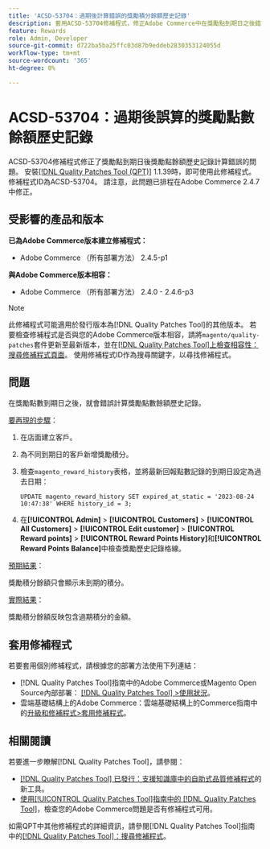 ```yaml
---
title: 'ACSD-53704：過期後計算錯誤的獎勵積分餘額歷史記錄'
description: 套用ACSD-53704修補程式，修正Adobe Commerce中在獎勵點到期日之後錯誤計算獎勵點餘額歷史記錄的問題。
feature: Rewards
role: Admin, Developer
source-git-commit: d722ba5ba25ffc03d87b9eddeb2830353124055d
workflow-type: tm+mt
source-wordcount: '365'
ht-degree: 0%

---
```


# ACSD-53704：過期後誤算的獎勵點數餘額歷史記錄

ACSD-53704修補程式修正了獎勵點到期日後獎勵點餘額歷史記錄計算錯誤的問題。 安裝[[!DNL Quality Patches Tool (QPT)]](https://experienceleague.adobe.com/en/docs/commerce-knowledge-base/kb/announcements/commerce-announcements/magento-quality-patches-released-new-tool-to-self-serve-quality-patches) 1.1.39時，即可使用此修補程式。 修補程式ID為ACSD-53704。 請注意，此問題已排程在Adobe Commerce 2.4.7中修正。

## 受影響的產品和版本

**已為Adobe Commerce版本建立修補程式：**

* Adobe Commerce （所有部署方法） 2.4.5-p1

**與Adobe Commerce版本相容：**

* Adobe Commerce （所有部署方法） 2.4.0 - 2.4.6-p3

>[!NOTE]
>
>此修補程式可能適用於發行版本為[!DNL Quality Patches Tool]的其他版本。 若要檢查修補程式是否與您的Adobe Commerce版本相容，請將`magento/quality-patches`套件更新至最新版本，並在[[!DNL Quality Patches Tool]上檢查相容性：搜尋修補程式頁面](https://experienceleague.adobe.com/tools/commerce-quality-patches/index.html)。 使用修補程式ID作為搜尋關鍵字，以尋找修補程式。

## 問題

在獎勵點數到期日之後，就會錯誤計算獎勵點數餘額歷史記錄。

<u>要再現的步驟</u>：

1. 在店面建立客戶。
1. 為不同到期日的客戶新增獎勵積分。
1. 檢查`magento_reward_history`表格，並將最新回報點數記錄的到期日設定為過去日期：

   ```
   UPDATE magento_reward_history SET expired_at_static = '2023-08-24 10:47:38' WHERE history_id = 3;
   ```

1. 在&#x200B;**[!UICONTROL Admin]** > **[!UICONTROL Customers]** > **[!UICONTROL All Customers]** > **[!UICONTROL Edit customer]** > **[!UICONTROL Reward points]** > **[!UICONTROL Reward Points History]**&#x200B;和&#x200B;**[!UICONTROL Reward Points Balance]**&#x200B;中檢查獎勵歷史記錄格線。

<u>預期結果</u>：

獎勵積分餘額只會顯示未到期的積分。

<u>實際結果</u>：

獎勵積分餘額反映包含過期積分的金額。

## 套用修補程式

若要套用個別修補程式，請根據您的部署方法使用下列連結：

* [!DNL Quality Patches Tool]指南中的Adobe Commerce或Magento Open Source內部部署： [[!DNL Quality Patches Tool] >使用狀況](https://experienceleague.adobe.com/docs/commerce-operations/tools/quality-patches-tool/usage.html)。
* 雲端基礎結構上的Adobe Commerce：雲端基礎結構上的Commerce指南中的[升級和修補程式>套用修補程式](https://experienceleague.adobe.com/docs/commerce-cloud-service/user-guide/develop/upgrade/apply-patches.html)。

## 相關閱讀

若要進一步瞭解[!DNL Quality Patches Tool]，請參閱：

* [[!DNL Quality Patches Tool] 已發行：支援知識庫中的自助式品質修補程式](https://experienceleague.adobe.com/en/docs/commerce-knowledge-base/kb/announcements/commerce-announcements/magento-quality-patches-released-new-tool-to-self-serve-quality-patches)的新工具。
* [使用[!UICONTROL Quality Patches Tool]指南中的 [!DNL Quality Patches Tool]](/help/tools/quality-patches-tool/patches-available-in-qpt/check-patch-for-magento-issue-with-magento-quality-patches.md)，檢查您的Adobe Commerce問題是否有修補程式可用。


如需QPT中其他修補程式的詳細資訊，請參閱[!DNL Quality Patches Tool]指南中的[[!DNL Quality Patches Tool]：搜尋修補程式](https://experienceleague.adobe.com/tools/commerce-quality-patches/index.html)。
